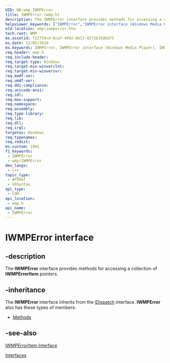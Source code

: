```yaml
---
UID: NN:wmp.IWMPError
title: IWMPError (wmp.h)
description: The IWMPError interface provides methods for accessing a collection of IWMPErrorItem pointers.
helpviewer_keywords: ["IWMPError","IWMPError interface [Windows Media Player]","IWMPError interface [Windows Media Player]","described","IWMPErrorInterface","wmp.iwmperror","wmp/IWMPError"]
old-location: wmp\iwmperror.htm
tech.root: WMP
ms.assetid: f22759cd-0ca7-4992-bb17-0272b35d6d75
ms.date: 12/05/2018
ms.keywords: IWMPError, IWMPError interface [Windows Media Player], IWMPError interface [Windows Media Player],described, IWMPErrorInterface, wmp.iwmperror, wmp/IWMPError
req.header: wmp.h
req.include-header: 
req.target-type: Windows
req.target-min-winverclnt: 
req.target-min-winversvr: 
req.kmdf-ver: 
req.umdf-ver: 
req.ddi-compliance: 
req.unicode-ansi: 
req.idl: 
req.max-support: 
req.namespace: 
req.assembly: 
req.type-library: 
req.lib: 
req.dll: 
req.irql: 
targetos: Windows
req.typenames: 
req.redist: 
ms.custom: 19H1
f1_keywords:
 - IWMPError
 - wmp/IWMPError
dev_langs:
 - c++
topic_type:
 - APIRef
 - kbSyntax
api_type:
 - COM
api_location:
 - wmp.h
api_name:
 - IWMPError
---
```


# IWMPError interface


## -description

The <b>IWMPError</b> interface provides methods for accessing a collection of <b>IWMPErrorItem</b> pointers.

## -inheritance

The <b>IWMPError</b> interface inherits from the <a href="/previous-versions/windows/desktop/api/oaidl/nn-oaidl-idispatch">IDispatch</a> interface. <b>IWMPError</b> also has these types of members:
<ul>
<li><a href="https://docs.microsoft.com/">Methods</a></li>
</ul>

## -see-also

<a href="/windows/desktop/api/wmp/nn-wmp-iwmperroritem">IWMPErrorItem Interface</a>



<a href="/windows/desktop/WMP/interfaces">Interfaces</a>
